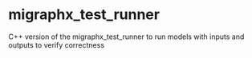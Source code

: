 # migraphx_test_runner
C++ version of the migraphx_test_runner to run models with inputs and outputs to verify correctness
